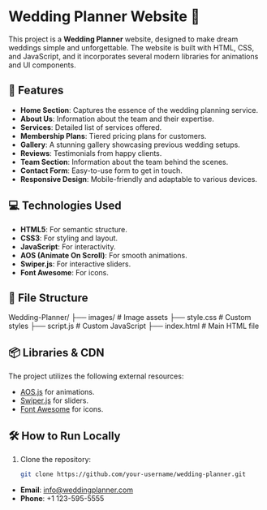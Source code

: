 # Wedding Planner Website 🌸

This project is a **Wedding Planner** website, designed to make dream weddings simple and unforgettable. The website is built with HTML, CSS, and JavaScript, and it incorporates several modern libraries for animations and UI components.

## 🚀 Features
- **Home Section**: Captures the essence of the wedding planning service.
- **About Us**: Information about the team and their expertise.
- **Services**: Detailed list of services offered.
- **Membership Plans**: Tiered pricing plans for customers.
- **Gallery**: A stunning gallery showcasing previous wedding setups.
- **Reviews**: Testimonials from happy clients.
- **Team Section**: Information about the team behind the scenes.
- **Contact Form**: Easy-to-use form to get in touch.
- **Responsive Design**: Mobile-friendly and adaptable to various devices.

## 💻 Technologies Used
- **HTML5**: For semantic structure.
- **CSS3**: For styling and layout.
- **JavaScript**: For interactivity.
- **AOS (Animate On Scroll)**: For smooth animations.
- **Swiper.js**: For interactive sliders.
- **Font Awesome**: For icons.

## 📂 File Structure
  Wedding-Planner/
    ├── images/           # Image assets
    ├── style.css         # Custom styles
    ├── script.js         # Custom JavaScript
    ├── index.html        # Main HTML file

## 📦 Libraries & CDN
The project utilizes the following external resources:
- [AOS.js](https://michalsnik.github.io/aos/) for animations.
- [Swiper.js](https://swiperjs.com/) for sliders.
- [Font Awesome](https://fontawesome.com/) for icons.

## 🛠 How to Run Locally
1. Clone the repository:
   ```bash
   git clone https://github.com/your-username/wedding-planner.git

- **Email**: [info@weddingplanner.com](mailto:info@weddingplanner.com)
- **Phone**: +1 123-595-5555

